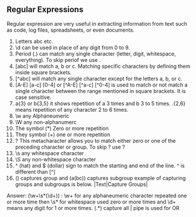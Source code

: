 ## Regular Expressions
Regular expression are very useful in extracting information from text such as code, log files, spreadsheets, or even documents. 
1. Letters abc etc.
2. \d can be used in place of any digit from 0 to 9.
3. Period (.) can match any single character (letter, digit, whitespace, everything). To skip periof we use \.
3. [abc] will match a, b or c. Matching specific characters by defining them inside square brackets.
4. [^abc] will match any single character except for the letters a, b, or c.
5. [A-E] [a-c] [0-4] or [^A-E] [^a-c] [^0-4] is used to match or not match a single character between the range mentioned in square brackets. It is case sensitive.
6. a{3} or b{3,5} it shows repetition of a 3 times and b 3 to 5 times. .{2,6} means repetition of any character 2 to 6 times.
7. \w any Alphaneumeric 
8. \W any non-alphanumerc
9. The symbol (*) Zero or more repetition
10. They symbol (+) one or more repetition
11. ? This metacharacter allows you to match either zero or one of the preceding character or group. To skip ? use \?
12. \s any whitespace character
13. \S any non-whitespace character
14. ^ (hat) and $ (dollar) sign to match the starting and end of the line. ^ is different than [^]
15. () captures group and (a(bc)) captures subgroup example of capturing groups and subgroups is below. 
|Text|Capture Groups|

Answer: (\w+\s*(\d+)) : \w+  for any alphaneumeric character repeated one or more time then \s* for whitespace used zero or more times 
and \d+ means any digit for 1 or more times.
(.*) capture all
| pipe is used for OR
